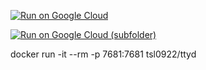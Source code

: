 [![Run on Google Cloud](https://deploy.cloud.run/button.svg)](https://deploy.cloud.run)

[![Run on Google Cloud (subfolder)](https://deploy.cloud.run/button.svg)](https://deploy.cloud.run?dir=run-button)


docker run -it --rm -p 7681:7681 tsl0922/ttyd
